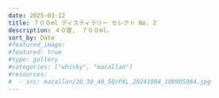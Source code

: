 ```yaml
---
date: 2025-03-12
title: ７００ml ディスティラリー セレクト No. 2
description: ４０度、 ７００ml。
sort_by: Date
#featured_image: 
#featured: true
#type: gallery
#categories: ["whisky", "macallan"]
#resources:
#  - src: macallan/20_30_40_50/PXL_20241004_100905984.jpg
---
```

